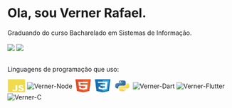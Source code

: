 <h1>
  Ola, sou Verner Rafael.
</h1>
<span>
  Graduando do curso Bacharelado em Sistemas de Informação.
</span>
<br>
<br>
<div>
  <img height="180em" src="https://github-readme-stats.vercel.app/api?username=rafaelVerner&show_icons=true&theme=radical">
  <img height="179em" src="https://github-readme-stats.vercel.app/api/top-langs/?username=rafaelVerner&layout=compact&theme=radical">
</div>

##

<p >
   Linguagens de programação que uso:
</p>
<div style="display: inline_block">
  <img align="center" alt="Verner-Js" height="30" width="40" src="https://raw.githubusercontent.com/devicons/devicon/master/icons/javascript/javascript-plain.svg">
  <img align="center" alt="Verner-Node" height="30" width="40" src="https://cdn.jsdelivr.net/gh/devicons/devicon@latest/icons/nodejs/nodejs-original.svg" />
  <img align="center" alt="Verner-HTML" height="30" width="40" src="https://raw.githubusercontent.com/devicons/devicon/master/icons/html5/html5-original.svg">
  <img align="center" alt="Verner-CSS" height="30" width="40" src="https://raw.githubusercontent.com/devicons/devicon/master/icons/css3/css3-original.svg">
  <img align="center" alt="Verner-Python" height="30" width="40" src="https://raw.githubusercontent.com/devicons/devicon/master/icons/python/python-original.svg">
  <img align="center" alt="Verner-Dart" height="30" width="40" src="https://cdn.jsdelivr.net/gh/devicons/devicon@latest/icons/dart/dart-original.svg" />
  <img align="center" alt="Verner-Flutter" height="30" width="40" src="https://cdn.jsdelivr.net/gh/devicons/devicon@latest/icons/flutter/flutter-original.svg" />
  <img align="center" alt="Verner-C" height="30" width="40" src="https://cdn.jsdelivr.net/gh/devicons/devicon@latest/icons/c/c-original.svg" />
          
</div>
